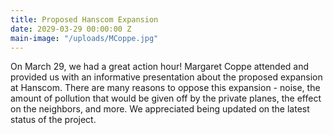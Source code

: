 ```yaml
---
title: Proposed Hanscom Expansion
date: 2029-03-29 00:00:00 Z
main-image: "/uploads/MCoppe.jpg"
---
```


On March 29, we had a great action hour! Margaret Coppe attended and provided us with an informative presentation about the proposed expansion at Hanscom. There are many reasons to oppose this expansion - noise, the amount of pollution that would be given off by the private planes, the effect on the neighbors, and more. We appreciated being updated on the latest status of the project.